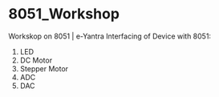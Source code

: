 # 8051_Workshop
 Workskop on 8051 | e-Yantra
Interfacing of Device with 8051:
1. LED
2. DC Motor
3. Stepper Motor
4. ADC
5. DAC